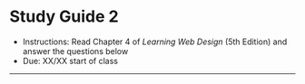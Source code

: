 # Study Guide 2

- Instructions: Read Chapter 4 of *Learning Web Design* (5th Edition) and answer the questions below
- Due: XX/XX start of class

<hr>

